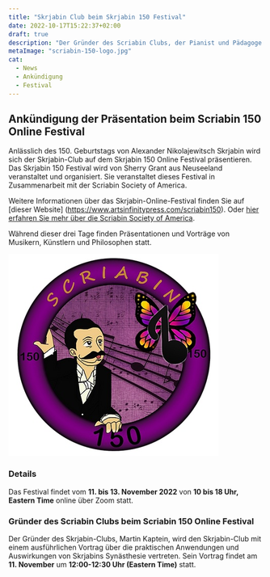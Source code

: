 ```yaml
---
title: "Skrjabin Club beim Skrjabin 150 Festival"
date: 2022-10-17T15:22:37+02:00
draft: true
description: "Der Gründer des Scriabin Clubs, der Pianist und Pädagoge Martin Kaptein, ist zum Scriabin 150 Online Festival eingeladen. Dieses Festival findet vom 11. bis 13. November statt. An diesen drei Tagen gibt es Präsentationen und Vorträge von Musikern, Künstlern und Philosophen."
metaImage: "scriabin-150-logo.jpg" 
cat:
  - News
  - Ankündigung
  - Festival
---
```


## Ankündigung der Präsentation beim Scriabin 150 Online Festival

Anlässlich des 150. Geburtstags von Alexander Nikolajewitsch Skrjabin wird sich der Skrjabin-Club auf dem Skrjabin 150 Online Festival präsentieren.
Das Skrjabin 150 Festival wird von Sherry Grant aus Neuseeland veranstaltet und organisiert.
Sie veranstaltet dieses Festival in Zusammenarbeit mit der Scriabin Society of America.

Weitere Informationen über das Skrjabin-Online-Festival finden Sie auf [dieser Website] (https://www.artsinfinitypress.com/scriabin150). 
Oder [hier erfahren Sie mehr über die Scriabin Society of America](https://scriabinsociety.com/about/).

Während dieser drei Tage finden Präsentationen und Vorträge von Musikern, Künstlern und Philosophen statt.

![Das Logo des Scriabin 150 Online Festivals](scriabin-150-logo.jpg)

### Details

Das Festival findet vom **11. bis 13. November 2022** von **10 bis 18 Uhr, Eastern Time** online über Zoom statt.

### Gründer des Scriabin Clubs beim Scriabin 150 Online Festival

Der Gründer des Skrjabin-Clubs, Martin Kaptein, wird den Skrjabin-Club mit einem ausführlichen Vortrag über die praktischen Anwendungen und Auswirkungen von Skrjabins Synästhesie vertreten.
Sein Vortrag findet am **11. November** um **12:00-12:30 Uhr (Eastern Time)** statt.
